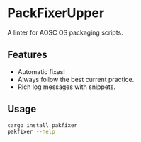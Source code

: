 # PackFixerUpper

A linter for AOSC OS packaging scripts.

## Features

- Automatic fixes!
- Always follow the best current practice.
- Rich log messages with snippets.

## Usage

```bash
cargo install pakfixer
pakfixer --help
```

